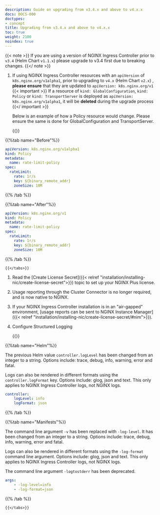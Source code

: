 ```yaml
---
description: Guide on upgrading from v3.4.x and above to v4.x.x
docs: DOCS-000
doctypes:
- concept
title: Upgrading from v3.4.x and above to v4.x.x
toc: true
weight: 2100
noindex: true
---
```


{{< note >}}
If you are using a version of NGINX Ingress Controller prior to `v3.4` (Helm Chart `v1.1.x`) please upgrade to v3.4 first due to breaking changes.
{{</ note >}}
1. If using NGINX Ingress Controller resources with an `apiVersion` of `k8s.nginx.org/v1alpha1`, prior to upgrading to `v4.x` (Helm Chart `v2.x`) , **please ensure** that they are updated to `apiVersion: k8s.nginx.org/v1`
{{< important >}}
If a resource of `kind: GlobalConfiguration`, `kind: Policy` or `kind: TransportServer` is deployed as `apiVersion: k8s.nginx.org/v1alpha1`, it will be **deleted** during the upgrade process
{{</ important >}}

    Below is an example of how a Policy resource would change. Please ensure the same is done for GlobalConfiguration and TransportServer. 

    {{<tabs name="resource-version-update">}}


{{%tab name="Before"%}}

```yaml
apiVersion: k8s.nginx.org/v1alpha1
kind: Policy
metadata:
  name: rate-limit-policy
spec:
  rateLimit:
    rate: 1r/s
    key: ${binary_remote_addr}
    zoneSize: 10M
```


{{% /tab %}}

{{%tab name="After"%}}
```yaml
apiVersion: k8s.nginx.org/v1
kind: Policy
metadata:
  name: rate-limit-policy
spec:
  rateLimit:
    rate: 1r/s
    key: ${binary_remote_addr}
    zoneSize: 10M
```
{{% /tab %}}

    {{</tabs>}}

1. Read the [Create License Secret]({{< relref "installation/installing-nic/create-license-secret">}}) topic to set up your NGINX Plus license.
1. Usage reporting through the Cluster Connector is no longer required, and is now native to NGINX. 
1. If your NGINX Ingress Controller installation is in an "air-gapped" environment, [usage reports can be sent to NGINX Instance Manager]({{< relref "installation/installing-nic/create-license-secret/#nim">}}). 
1. Configure Structured Logging

    {{<tabs name="structured logging">}}

{{%tab name="Helm"%}}

The previous Helm value `controller.logLevel` has been changed from an integer to a string. Options include: trace, debug, info, warning, error and fatal.

Logs can also be rendered in different formats using the `controller.logFormat` key. Options include: glog, json and text. This only applies to NGINX Ingress Controller logs, not NGINX logs.

```yaml
controller:
    logLevel: info
    logFormat: json 
```
{{% /tab %}}

{{%tab name="Manifests"%}}

The command line argument `-v` has been replaced with `-log-level`. It has been changed from an integer to a string. Options include: trace, debug, info, warning, error and fatal.

Logs can also be rendered in different formats using the `-log-format` command line argument. Options include: glog, json and text. This only applies to NGINX Ingress Controller logs, not NGINX logs.

The command line argument `-logtostderr` has been deprecated.

```yaml
args:
    - -log-level=info
    - -log-format=json
```

{{% /tab %}}

    {{</tabs>}}
